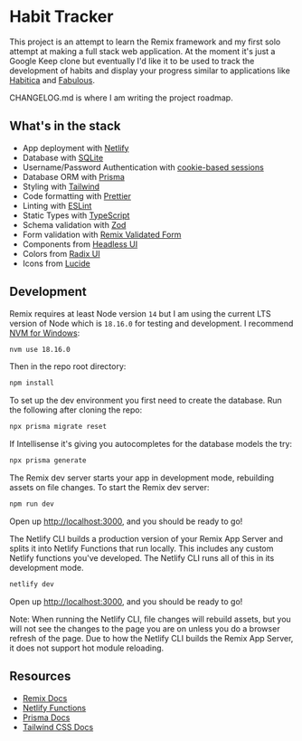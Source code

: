 # Habit Tracker

This project is an attempt to learn the Remix framework and my first solo attempt at making a full stack web application. At the moment it's just a Google Keep clone but eventually I'd like it to be used to track the development of habits and display your progress similar to applications like [Habitica](https://habitica.com/static/home) and [Fabulous](https://www.thefabulous.co).

CHANGELOG.md is where I am writing the project roadmap.

## What's in the stack

- App deployment with [Netlify](https://www.netlify.com)
- Database with [SQLite](https://sqlite.org)
- Username/Password Authentication with [cookie-based sessions](https://remix.run/utils/sessions#md-createcookiesessionstorage)
- Database ORM with [Prisma](https://prisma.io)
- Styling with [Tailwind](https://tailwindcss.com/)
- Code formatting with [Prettier](https://prettier.io)
- Linting with [ESLint](https://eslint.org)
- Static Types with [TypeScript](https://typescriptlang.org)
- Schema validation with [Zod](https://zod.dev)
- Form validation with [Remix Validated Form](https://www.remix-validated-form.io)
- Components from [Headless UI](https://headlessui.com)
- Colors from [Radix UI](https://www.radix-ui.com/colors)
- Icons from [Lucide](https://lucide.dev)

## Development

Remix requires at least Node version `14` but I am using the current LTS version of Node which is `18.16.0` for testing and development. I recommend [NVM for Windows](https://github.com/coreybutler/nvm-windows):

```sh
nvm use 18.16.0
```

Then in the repo root directory:

```sh
npm install
```

To set up the dev environment you first need to create the database. Run the following after cloning the repo:

```sh
npx prisma migrate reset
```

If Intellisense it's giving you autocompletes for the database models the try:

```sh
npx prisma generate
```

The Remix dev server starts your app in development mode, rebuilding assets on file changes. To start the Remix dev server:

```sh
npm run dev
```

Open up [http://localhost:3000](http://localhost:3000), and you should be ready to go!

The Netlify CLI builds a production version of your Remix App Server and splits it into Netlify Functions that run locally. This includes any custom Netlify functions you've developed. The Netlify CLI runs all of this in its development mode.

```sh
netlify dev
```

Open up [http://localhost:3000](http://localhost:3000), and you should be ready to go!

Note: When running the Netlify CLI, file changes will rebuild assets, but you will not see the changes to the page you are on unless you do a browser refresh of the page. Due to how the Netlify CLI builds the Remix App Server, it does not support hot module reloading.

## Resources

- [Remix Docs](https://remix.run/docs)
- [Netlify Functions](https://www.netlify.com/products/functions/)
- [Prisma Docs](https://www.prisma.io/docs)
- [Tailwind CSS Docs](https://tailwindcss.com/docs/installation)
